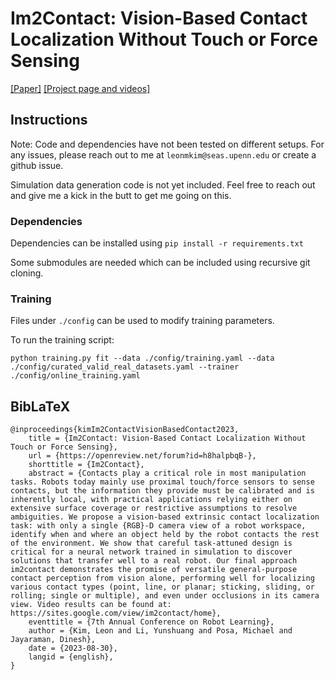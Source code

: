 # Im2Contact: Vision-Based Contact Localization Without Touch or Force Sensing
[[Paper]](https://openreview.net/pdf?id=h8halpbqB-) [[Project page and videos]](https://sites.google.com/view/im2contact/home) 

## Instructions
Note: Code and dependencies have not been tested on different setups. For any issues, please reach out to me at `leonmkim@seas.upenn.edu` or create a github issue.

Simulation data generation code is not yet included. Feel free to reach out and give me a kick in the butt to get me going on this. 

### Dependencies
Dependencies can be installed using `pip install -r requirements.txt`

Some submodules are needed which can be included using recursive git cloning. 

### Training
Files under `./config` can be used to modify training parameters. 

To run the training script:
```
python training.py fit --data ./config/training.yaml --data ./config/curated_valid_real_datasets.yaml --trainer ./config/online_training.yaml
```

## BibLaTeX
```
@inproceedings{kimIm2ContactVisionBasedContact2023,
	title = {Im2Contact: Vision-Based Contact Localization Without Touch or Force Sensing},
	url = {https://openreview.net/forum?id=h8halpbqB-},
	shorttitle = {Im2Contact},
	abstract = {Contacts play a critical role in most manipulation tasks. Robots today mainly use proximal touch/force sensors to sense contacts, but the information they provide must be calibrated and is inherently local, with practical applications relying either on extensive surface coverage or restrictive assumptions to resolve ambiguities. We propose a vision-based extrinsic contact localization task: with only a single {RGB}-D camera view of a robot workspace, identify when and where an object held by the robot contacts the rest of the environment. We show that careful task-attuned design is critical for a neural network trained in simulation to discover solutions that transfer well to a real robot. Our final approach im2contact demonstrates the promise of versatile general-purpose contact perception from vision alone, performing well for localizing various contact types (point, line, or planar; sticking, sliding, or rolling; single or multiple), and even under occlusions in its camera view. Video results can be found at: https://sites.google.com/view/im2contact/home},
	eventtitle = {7th Annual Conference on Robot Learning},
	author = {Kim, Leon and Li, Yunshuang and Posa, Michael and Jayaraman, Dinesh},
	date = {2023-08-30},
	langid = {english},
}
```